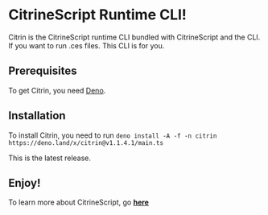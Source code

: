 # CitrineScript Runtime CLI!

Citrin is the CitrineScript runtime CLI bundled with CitrineScript and the CLI. If you want to run .ces files. This CLI is for you.

## Prerequisites

To get Citrin, you need [Deno](https://deno.land/).

## Installation

To install Citrin, you need to run ``deno install -A -f -n citrin https://deno.land/x/citrin@v1.1.4.1/main.ts``

This is the latest release.

## Enjoy!

To learn more about CitrineScript, go **[here](https://citrine.geodax.ca/)**
